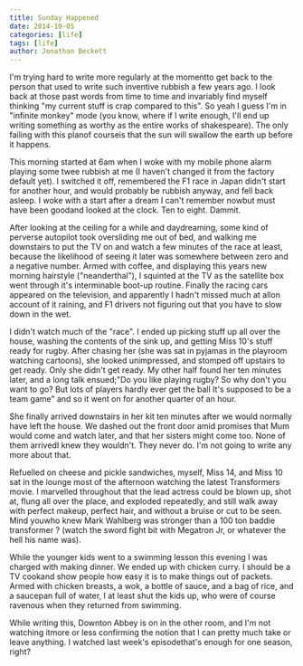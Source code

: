 ```yaml
---
title: Sunday Happened
date: 2014-10-05
categories: [life]
tags: [life]
author: Jonathan Beckett
---
```


I'm trying hard to write more regularly at the momentto get back to the person that used to write such inventive rubbish a few years ago. I look back at those past words from time to time and invariably find myself thinking "my current stuff is crap compared to this". So yeah I guess I'm in "infinite monkey" mode (you know, where if I write enough, I'll end up writing something as worthy as the entire works of shakespeare). The only failing with this planof courseis that the sun will swallow the earth up before it happens.

This morning started at 6am when I woke with my mobile phone alarm playing some twee rubbish at me (I haven't changed it from the factory default yet). I switched it off, remembered the F1 race in Japan didn't start for another hour, and would probably be rubbish anyway, and fell back asleep. I woke with a start after a dream I can't remember nowbut must have been goodand looked at the clock. Ten to eight. Dammit.

After looking at the ceiling for a while and daydreaming, some kind of perverse autopilot took oversliding me out of bed, and walking me downstairs to put the TV on and watch a few minutes of the race at least, because the likelihood of seeing it later was somewhere between zero and a negative number. Armed with coffee, and displaying this years new morning hairstyle ("neanderthal"), I squinted at the TV as the satellite box went through it's interminable boot-up routine. Finally the racing cars appeared on the television, and apparently I hadn't missed much at allon account of it raining, and F1 drivers not figuring out that you have to slow down in the wet.

I didn't watch much of the "race". I ended up picking stuff up all over the house, washing the contents of the sink up, and getting Miss 10's stuff ready for rugby. After chasing her (she was sat in pyjamas in the playroom watching cartoons), she looked unimpressed, and stomped off upstairs to get ready. Only she didn't get ready. My other half found her ten minutes later, and a long talk ensued;"Do you like playing rugby? So why don't you want to go? But lots of players hardly ever get the ball It's supposed to be a team game" and so it went on for another quarter of an hour.

She finally arrived downstairs in her kit ten minutes after we would normally have left the house. We dashed out the front door amid promises that Mum would come and watch later, and that her sisters might come too. None of them arrivedI knew they wouldn't. They never do. I'm not going to write any more about that.

Refuelled on cheese and pickle sandwiches, myself, Miss 14, and Miss 10 sat in the lounge most of the afternoon watching the latest Transformers movie. I marvelled throughout that the lead actress could be blown up, shot at, flung all over the place, and exploded repeatedly, and still walk away with perfect makeup, perfect hair, and without a bruise or cut to be seen. Mind youwho knew Mark Wahlberg was stronger than a 100 ton baddie transformer ? (watch the sword fight bit with Megatron Jr, or whatever the hell his name was).

While the younger kids went to a swimming lesson this evening I was charged with making dinner. We ended up with chicken curry. I should be a TV cookand show people how easy it is to make things out of packets. Armed with chicken breasts, a wok, a bottle of sauce, and a bag of rice, and a saucepan full of water, I at least shut the kids up, who were of course ravenous when they returned from swimming.

While writing this, Downton Abbey is on in the other room, and I'm not watching itmore or less confirming the notion that I can pretty much take or leave anything. I watched last week's episodethat's enough for one season, right?